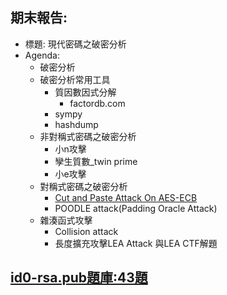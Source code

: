 ##  期末報告:
- 標題: 現代密碼之破密分析
- Agenda:
  - 破密分析
  - 破密分析常用工具 
    - 質因數因式分解
      - factordb.com
    - sympy
    - hashdump   
  - 非對稱式密碼之破密分析
    - 小n攻擊
    - 孿生質數_twin prime
    - 小e攻擊 
  - 對稱式密碼之破密分析
    - [Cut and Paste Attack On AES-ECB](https://id0-rsa.pub/problem/26/) 
    - POODLE attack(Padding Oracle Attack)
  - 雜湊函式攻擊
    - Collision attack
    - 長度擴充攻擊LEA Attack 與LEA CTF解題

## [id0-rsa.pub題庫:43題](https://id0-rsa.pub/)

